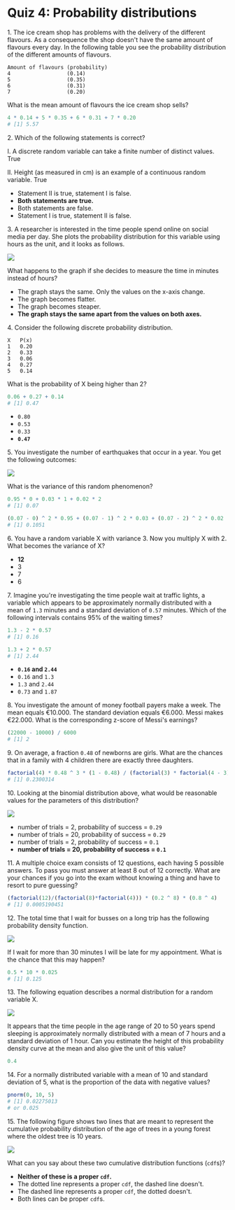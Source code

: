 # Quiz 4: Probability distributions


1\. The ice cream shop has problems with the delivery of the different flavours. As a consequence the shop doesn't have the same amount of flavours every day. In the following table you see the probability distribution of the different amounts of flavours.

```
Amount of flavours (probability)
4                  (0.14)
5                  (0.35)
6                  (0.31)
7                  (0.20)
```

What is the mean amount of flavours the ice cream shop sells?

```r
4 * 0.14 + 5 * 0.35 + 6 * 0.31 + 7 * 0.20
# [1] 5.57
```

2\. Which of the following statements is correct?

I. A discrete random variable can take a finite number of distinct values. True

II. Height (as measured in cm) is an example of a continuous random variable. True

- Statement II is true, statement I is false.
- **Both statements are true.**
- Both statements are false.
- Statement I is true, statement II is false.


3\. A researcher is interested in the time people spend online on social media per day. She plots the probability distribution for this variable using hours as the unit, and it looks as follows.

![](/images/quiz34-graph.png)

What happens to the graph if she decides to measure the time in minutes instead of hours?

- The graph stays the same. Only the values on the x-axis change.
- The graph becomes flatter.
- The graph becomes steaper.
- **The graph stays the same apart from the values on both axes.**


4\. Consider the following discrete probability distribution.

```
X   P(x)
1   0.20
2   0.33
3   0.06
4   0.27
5   0.14
```

What is the probability of X being higher than 2? 

```r
0.06 + 0.27 + 0.14
# [1] 0.47
```

- `0.80`
- `0.53`
- `0.33`
- **`0.47`**


5\. You investigate the number of earthquakes that occur in a year. You get the following outcomes:

![](/images/quiz4-earthquake.png)

What is the variance of this random phenomenon?

```r
0.95 * 0 + 0.03 * 1 + 0.02 * 2
# [1] 0.07

(0.07 - 0) ^ 2 * 0.95 + (0.07 - 1) ^ 2 * 0.03 + (0.07 - 2) ^ 2 * 0.02
# [1] 0.1051
```

6\. You have a random variable X with variance 3. Now you multiply X with 2. What becomes the variance of X?

- **12**
- 3
- 7
- 6


7\. Imagine you're investigating the time people wait at traffic lights, a variable which appears to be approximately normally distributed with a mean of `1.3` minutes and a standard deviation of `0.57` minutes. Which of the following intervals contains 95% of the waiting times?

```r
1.3 - 2 * 0.57
# [1] 0.16

1.3 + 2 * 0.57
# [1] 2.44
```

- **`0.16` and `2.44`**
- `0.16` and `1.3`
- `1.3` and `2.44`
- `0.73` and `1.87`


8\. You investigate the amount of money football payers make a week. The mean equals €10.000. The standard deviation equals €6.000. Messi makes €22.000. What is the corresponding z-score of Messi's earnings?

```r
(22000 - 10000) / 6000
# [1] 2
```


9\. On average, a fraction `0.48` of newborns are girls. What are the chances that in a family with 4 children there are exactly three daughters.

```r
factorial(4) * 0.48 ^ 3 * (1 - 0.48) / (factorial(3) * factorial(4 - 3)) 
# [1] 0.2300314
```

10\. Looking at the binomial distribution above, what would be reasonable values for the parameters of this distribution?

![](/images/quiz4-binomial.png)

- number of trials = 2, probability of success = `0.29`
- number of trials = 20, probability of success = `0.29`
- number of trials = 2, probability of success = `0.1`
- **number of trials = 20, probability of success = `0.1`**


11\. A multiple choice exam consists of 12 questions, each having 5 possible answers. To pass you must answer at least 8 out of 12 correctly. What are your chances if you go into the exam without knowing a thing and have to resort to pure guessing?

```r
(factorial(12)/(factorial(8)*factorial(4))) * (0.2 ^ 8) * (0.8 ^ 4)
# [1] 0.0005190451
```

12\. The total time that I wait for busses on a long trip has the following probability density function.

![](/images/quiz4-waiting-time.png)

If I wait for more than 30 minutes I will be late for my appointment. What is the chance that this may happen?

```r
0.5 * 10 * 0.025
# [1] 0.125
```

13\. The following equation describes a normal distribution for a random variable X.

![](/images/quiz4-equation.png)

It appears that the time people in the age range of 20 to 50 years spend sleeping is approximately normally distributed with a mean of 7 hours and a standard deviation of 1 hour. Can you estimate the height of this probability density curve at the mean and also give the unit of this value?

```r
0.4
```


14\. For a normally distributed variable with a mean of 10 and standard deviation of 5, what is the proportion of the data with negative values? 

```r
pnorm(0, 10, 5)
# [1] 0.02275013
# or 0.025
```

15\. The following figure shows two lines that are meant to represent the cumulative probability distribution of the age of trees in a young forest where the oldest tree is 10 years.

![](/images/quiz4-cdf.png)

What can you say about these two cumulative distribution functions (`cdf`s)?

- **Neither of these is a proper `cdf`.**
- The dotted line represents a proper `cdf`, the dashed line doesn't.
- The dashed line represents a proper `cdf`, the dotted doesn't.
- Both lines can be proper `cdf`s.
